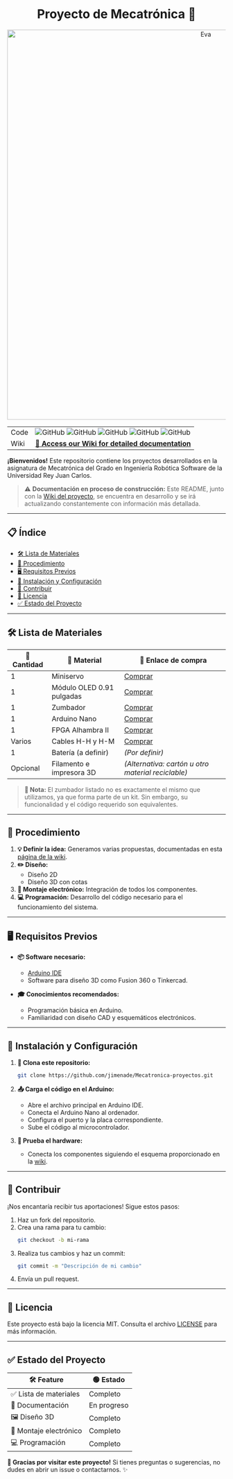 # <div align="center">Proyecto de Mecatrónica 🚀</div>

<div align="center">
  <img src="https://github.com/user-attachments/assets/b633ff5b-0e9c-4ac6-850c-344682d002d7" alt="Eva" width=900>

|       |                                                                                                                                                                        |
| ----- | ---------------------------------------------------------------------------------------------------------------------------------------------------------------------- |
| Code  | ![GitHub](https://img.shields.io/badge/License-MIT-blue) ![GitHub](https://img.shields.io/badge/Version-1.0-blue) ![GitHub](https://img.shields.io/badge/release-in_process-orange) ![GitHub](https://img.shields.io/badge/docs-Wiki-white) ![GitHub](https://img.shields.io/badge/FreeCAD-1.0-green) |
| Wiki  | <div align="center"><a href="https://github.com/jimenade/Mecatronica-proyectos/wiki"><strong>📖 Access our Wiki for detailed documentation</strong></a></div>                  |
</div>

**¡Bienvenidos!** Este repositorio contiene los proyectos desarrollados en la asignatura de Mecatrónica del Grado en Ingeniería Robótica Software de la Universidad Rey Juan Carlos.

> ⚠️ **Documentación en proceso de construcción:** Este README, junto con la [Wiki del proyecto](https://github.com/jimenade/Mecatronica-proyectos/wiki), se encuentra en desarrollo y se irá actualizando constantemente con información más detallada.

---

## 📋 Índice
- [🛠️ Lista de Materiales](#lista-de-materiales)
- [🔧 Procedimiento](#procedimiento)
- [🖥️ Requisitos Previos](#requisitos-previos)
- [🚀 Instalación y Configuración](#instalación-y-configuración)
- [🤝 Contribuir](#contribuir)
- [📜 Licencia](#licencia)
- [✅ Estado del Proyecto](#estado-del-proyecto)

---

## 🛠️ Lista de Materiales

| 🔢 Cantidad | 🧰 Material                    | 🔗 Enlace de compra                                                                 |
|-------------|-------------------------------|-----------------------------------------------------------------------------------|
| 1           | Miniservo                    | [Comprar](https://shorturl.at/977NV)                                             |
| 1           | Módulo OLED 0.91 pulgadas   | [Comprar](https://shorturl.at/6iS0w)                                             |
| 1           | Zumbador                     | [Comprar](https://shorturl.at/E41Ez)                                             |
| 1           | Arduino Nano                 | [Comprar](https://shorturl.at/Ii6YU)                                             |
| 1           | FPGA Alhambra II             | [Comprar](https://ultra-lab.net/producto/alhambra-ii-fpga-board-placa/)          |
| Varios      | Cables H-H y H-M             | [Comprar](https://shorturl.at/qyiI4)                                             |
| 1           | Batería (a definir)          | *(Por definir)*                                                                  |
| Opcional    | Filamento e impresora 3D     | *(Alternativa: cartón u otro material reciclable)*                               |

> **📝 Nota:** El zumbador listado no es exactamente el mismo que utilizamos, ya que forma parte de un kit. Sin embargo, su funcionalidad y el código requerido son equivalentes.

---

## 🔧 Procedimiento

1. **💡 Definir la idea:** Generamos varias propuestas, documentadas en esta [página de la wiki](https://github.com/jimenade/Mecatronica-proyectos/wiki/Ideas-y-Prototipos).
2. **✏️ Diseño:**
    - Diseño 2D
    - Diseño 3D con cotas
3. **🔌 Montaje electrónico:** Integración de todos los componentes.
4. **💻 Programación:** Desarrollo del código necesario para el funcionamiento del sistema.

---

## 🖥️ Requisitos Previos

- **📦 Software necesario:**
  - [Arduino IDE](https://www.arduino.cc/en/software)
  - Software para diseño 3D como Fusion 360 o Tinkercad.

- **🎓 Conocimientos recomendados:**
  - Programación básica en Arduino.
  - Familiaridad con diseño CAD y esquemáticos electrónicos.
---

## 🚀 Instalación y Configuración

1. **📂 Clona este repositorio:**
   ```bash
   git clone https://github.com/jimenade/Mecatronica-proyectos.git
   ```

2. **📤 Carga el código en el Arduino:**
   - Abre el archivo principal en Arduino IDE.
   - Conecta el Arduino Nano al ordenador.
   - Configura el puerto y la placa correspondiente.
   - Sube el código al microcontrolador.

3. **🧪 Prueba el hardware:**
   - Conecta los componentes siguiendo el esquema proporcionado en la [wiki](https://github.com/jimenade/Mecatronica-proyectos/wiki).

---

## 🤝 Contribuir

¡Nos encantaría recibir tus aportaciones! Sigue estos pasos:

1. Haz un fork del repositorio.
2. Crea una rama para tu cambio:
   ```bash
   git checkout -b mi-rama
   ```
3. Realiza tus cambios y haz un commit:
   ```bash
   git commit -m "Descripción de mi cambio"
   ```
4. Envía un pull request.

---

## 📜 Licencia

Este proyecto está bajo la licencia MIT. Consulta el archivo [LICENSE](LICENSE) para más información.

---

## ✅ Estado del Proyecto

| 🛠️ Feature            | 🟢 Estado        |
|-----------------------|-----------------|
| ✅ Lista de materiales | Completo        |
| 📄 Documentación       | En progreso     |
| 🖼️ Diseño 3D           | Completo        |
| 🔌 Montaje electrónico | Completo        |
| 💻 Programación        | Completo        |

**🎉 Gracias por visitar este proyecto!** Si tienes preguntas o sugerencias, no dudes en abrir un issue o contactarnos. ✨

